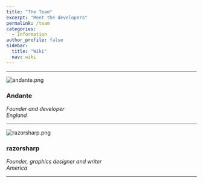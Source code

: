```yaml
---
title: "The Team"
excerpt: "Meet the developers"
permalink: /team
categories:
  - Information
author_profile: false
sidebar:
  title: "Wiki"
  nav: wiki
---
```


-----

![andante.png](https://origami-games.github.io/assets/images/andante.png)

### **Andante**  
*Founder and developer*  
*England*

-----

![razorsharp.png](https://origami-games.github.io/assets/images/razorsharp.png)

### **razorsharp**  
*Founder, graphics designer and writer*  
*America*

-----

